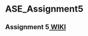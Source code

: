 # ASE_Assignment5

## Assignment 5<a href="https://github.com/kalyankilaru/ASE_Assignment5/wiki"> WIKI</a>
